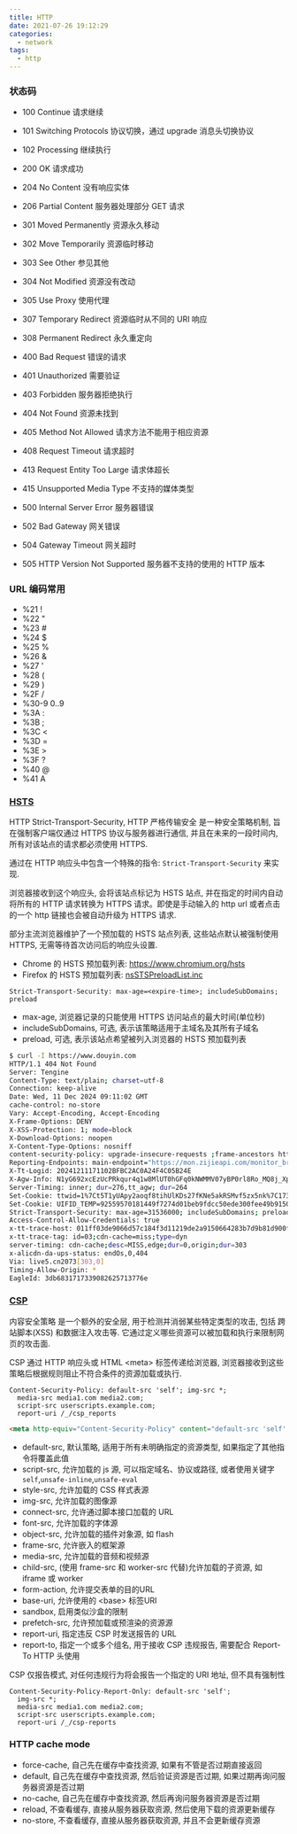 ```yaml
---
title: HTTP
date: 2021-07-26 19:12:29
categories:
  - network
tags:
  - http
---
```


### 状态码

- 100 Continue 请求继续
- 101 Switching Protocols 协议切换，通过 upgrade 消息头切换协议
- 102 Processing 继续执行

- 200 OK 请求成功
- 204 No Content 没有响应实体
- 206 Partial Content 服务器处理部分 GET 请求

- 301 Moved Permanently 资源永久移动
- 302 Move Temporarily 资源临时移动
- 303 See Other 参见其他
- 304 Not Modified 资源没有改动
- 305 Use Proxy 使用代理
- 307 Temporary Redirect 资源临时从不同的 URI 响应
- 308 Permanent Redirect 永久重定向

- 400 Bad Request 错误的请求
- 401 Unauthorized 需要验证
- 403 Forbidden 服务器拒绝执行
- 404 Not Found 资源未找到
- 405 Method Not Allowed 请求方法不能用于相应资源
- 408 Request Timeout 请求超时
- 413 Request Entity Too Large 请求体超长
- 415 Unsupported Media Type 不支持的媒体类型

- 500 Internal Server Error 服务器错误
- 502 Bad Gateway 网关错误
- 504 Gateway Timeout 网关超时
- 505 HTTP Version Not Supported 服务器不支持的使用的 HTTP 版本

### URL 编码常用

- %21 !
- %22 "
- %23 #
- %24 $
- %25 %
- %26 &
- %27 '
- %28 (
- %29 )
- %2F /
- %30-9 0..9
- %3A :
- %3B ;
- %3C <
- %3D =
- %3E >
- %3F ?
- %40 @
- %41 A

### [HSTS](https://developer.mozilla.org/zh-CN/docs/Web/HTTP/Headers/Strict-Transport-Security)

HTTP Strict-Transport-Security, HTTP 严格传输安全 是一种安全策略机制, 旨在强制客户端仅通过 HTTPS 协议与服务器进行通信, 并且在未来的一段时间内, 所有对该站点的请求都必须使用 HTTPS.

通过在 HTTP 响应头中包含一个特殊的指令: `Strict-Transport-Security` 来实现.

浏览器接收到这个响应头, 会将该站点标记为 HSTS 站点, 并在指定的时间内自动将所有的 HTTP 请求转换为 HTTPS 请求。即使是手动输入的 http url 或者点击的一个 http 链接也会被自动升级为 HTTPS 请求.

部分主流浏览器维护了一个预加载的 HSTS 站点列表, 这些站点默认被强制使用 HTTPS, 无需等待首次访问后的响应头设置.

- Chrome 的 HSTS 预加载列表: <https://www.chromium.org/hsts>
- Firefox 的 HSTS 预加载列表: [nsSTSPreloadList.inc](https://hg.mozilla.org/mozilla-central/raw-file/tip/security/manager/ssl/nsSTSPreloadList.inc)

```http
Strict-Transport-Security: max-age=<expire-time>; includeSubDomains; preload
```

- max-age, 浏览器记录的只能使用 HTTPS 访问站点的最大时间(单位秒)
- includeSubDomains, 可选, 表示该策略适用于主域名及其所有子域名
- preload, 可选, 表示该站点希望被列入浏览器的 HSTS 预加载列表

```bash
$ curl -I https://www.douyin.com
HTTP/1.1 404 Not Found
Server: Tengine
Content-Type: text/plain; charset=utf-8
Connection: keep-alive
Date: Wed, 11 Dec 2024 09:11:02 GMT
cache-control: no-store
Vary: Accept-Encoding, Accept-Encoding
X-Frame-Options: DENY
X-XSS-Protection: 1; mode=block
X-Download-Options: noopen
X-Content-Type-Options: nosniff
content-security-policy: upgrade-insecure-requests ;frame-ancestors https://pc.xgo.bytedance.net https://tcs.bytedance.net https://*.douyin.com https://aidp.bytedance.com https://aidp.bytedance.net https://www.aidp-cqc.com;script-src 'report-sample' 'strict-dynamic' 'nonce-4QE2wZ2rc-ztbxrA3IWHy' 'wasm-unsafe-eval' 'unsafe-eval' 'self' *.bytedance.com *.bytedance.net *.pstatp.com *.bytednsdoc.com *.bytescm.com *.douyin.com *.bytegoofy.com *.snssdk.com *.byted-static.com *.huoshanstatic.com *.douyinstatic.com *.ibytedapm.com *.zijieapi.com *.bytetos.com *.yhgfb-cn-static.com *.byteimg.com;report-uri https://i.snssdk.com/log/sentry/v2/api/slardar/main/?ev_type=csp&bid=douyin_web;report-to main-endpoint
Reporting-Endpoints: main-endpoint="https://mon.zijieapi.com/monitor_browser/collect/batch/security/?bid=douyin_web", default="https://mon.zijieapi.com/monitor_browser/collect/batch/security/?bid=douyin_web"
X-Tt-Logid: 20241211171102BFBC2AC0A24F4C05B24E
X-Agw-Info: N1yG692xcEzUcPRkqur4q1w8MlUT0hGFq0kNWMMV07yBP0rl8Ro_MQ8j_XpZ93UiGF_yYjjOLU0-LJkSol7AQbN5g-cwiWw79Mh3Nn_6upuBUoABSTZXiw5xsf5QXhFwSLwtY4xBUmCBdBQIjt7NUQ==
Server-Timing: inner; dur=276,tt_agw; dur=264
Set-Cookie: ttwid=1%7Ct5T1yUApy2aoqf8tihUlKDs27fKNe5akRSMvf5zx5nk%7C1733908262%7C209a31899a105d3c878e20feea33411d21a34e256860ec7250eec309baab71e4; Domain=.douyin.com; Path=/; Expires=Sat, 06 Dec 2025 09:11:02 GMT; HttpOnly
Set-Cookie: UIFID_TEMP=92559570181449f7274d01beb9fdcc50ede300fee49b9150f96a9b11ec20d282f33b1ce26fee42ba9461631433a50fa5108eb52097c37c530c81c602f7edb85602265a215753110a5ddc46f4e991edf4; path=/; expires=Sat, 25 Apr 2026 09:11:02 GMT; domain=douyin.com; samesite=none; secure
Strict-Transport-Security: max-age=31536000; includeSubDomains; preload
Access-Control-Allow-Credentials: true
x-tt-trace-host: 011ff03de9066d57c184f3d11219de2a9150664283b7d9b81d900f399ddf465413a8c909a66ed35f5f7f27db6607d80ca8d1103636a7e5a90d5b92105a23ba0862ae5cdac345035fa6422cb605c9b9dddb594f35c29470ce5c159141f9bdd32f9a
x-tt-trace-tag: id=03;cdn-cache=miss;type=dyn
server-timing: cdn-cache;desc=MISS,edge;dur=0,origin;dur=303
x-alicdn-da-ups-status: endOs,0,404
Via: live5.cn2073[303,0]
Timing-Allow-Origin: *
EagleId: 3db6831717339082625713776e
```

### [CSP](https://developer.mozilla.org/zh-CN/docs/Web/HTTP/CSP)

内容安全策略 是一个额外的安全层, 用于检测并消弱某些特定类型的攻击, 包括 跨站脚本(XSS) 和数据注入攻击等. 它通过定义哪些资源可以被加载和执行来限制网页的攻击面.

CSP 通过 HTTP 响应头或 HTML \<meta\> 标签传递给浏览器, 浏览器接收到这些策略后根据规则阻止不符合条件的资源加载或执行.

```http
Content-Security-Policy: default-src 'self'; img-src *; 
  media-src media1.com media2.com; 
  script-src userscripts.example.com;
  report-uri /_/csp_reports
```

```html
<meta http-equiv="Content-Security-Policy" content="default-src 'self'; img-src https://*; child-src 'none';" />
```

- default-src, 默认策略, 适用于所有未明确指定的资源类型, 如果指定了其他指令将覆盖此值
- script-src, 允许加载的 js 源, 可以指定域名、协议或路径, 或者使用关键字 `self`,`unsafe-inline`,`unsafe-eval`
- style-src, 允许加载的 CSS 样式表源
- img-src, 允许加载的图像源
- connect-src, 允许通过脚本接口加载的 URL
- font-src, 允许加载的字体源
- object-src, 允许加载的插件对象源, 如 flash
- frame-src, 允许嵌入的框架源
- media-src, 允许加载的音频和视频源
- child-src, (使用 frame-src 和 worker-src 代替)允许加载的子资源, 如 iframe 或 worker
- form-action, 允许提交表单的目的URL
- base-uri, 允许使用的 \<base\> 标签URI
- sandbox, 启用类似沙盒的限制
- prefetch-src, 允许预加载或预渲染的资源源
- report-uri, 指定违反 CSP 时发送报告的 URL
- report-to, 指定一个或多个组名, 用于接收 CSP 违规报告, 需要配合 Report-To HTTP 头使用

CSP 仅报告模式, 对任何违规行为将会报告一个指定的 URI 地址, 但不具有强制性

```http
Content-Security-Policy-Report-Only: default-src 'self'; 
  img-src *; 
  media-src media1.com media2.com; 
  script-src userscripts.example.com; 
  report-uri /_/csp-reports
```

### HTTP cache mode

- force-cache, 自己先在缓存中查找资源, 如果有不管是否过期直接返回
- default, 自己先在缓存中查找资源, 然后验证资源是否过期, 如果过期再询问服务器资源是否过期
- no-cache, 自己先在缓存中查找资源, 然后再询问服务器资源是否过期
- reload, 不查看缓存, 直接从服务器获取资源, 然后使用下载的资源更新缓存
- no-store, 不查看缓存, 直接从服务器获取资源, 并且不会更新缓存资源
